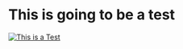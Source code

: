 # This is going to be a test

[![This is a Test](https://img.youtube.com/vi/3zMAHe83rUo/0.jpg)](https://www.youtube.com/watch?v=3zMAHe83rUo)
